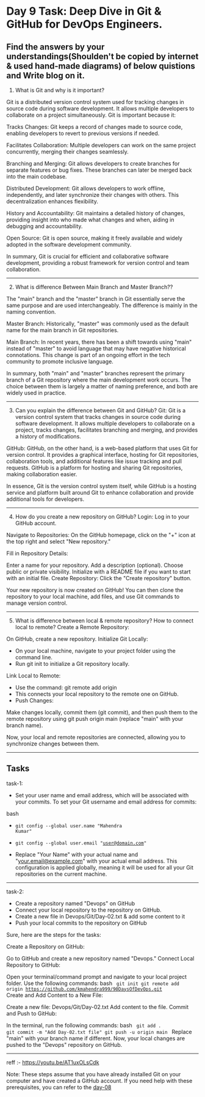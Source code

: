 # Day 9 Task: Deep Dive in Git & GitHub for DevOps Engineers.

## Find the answers by your understandings(Shoulden't be copied by internet & used hand-made diagrams)  of below quistions and Write blog on it.
1) What is Git and why is it important?
   
Git is a distributed version control system used for tracking changes in source code during software development. It allows multiple developers to collaborate on a project simultaneously. Git is important because it:

Tracks Changes: Git keeps a record of changes made to source code, enabling developers to revert to previous versions if needed.

Facilitates Collaboration: Multiple developers can work on the same project concurrently, merging their changes seamlessly.

Branching and Merging: Git allows developers to create branches for separate features or bug fixes. These branches can later be merged back into the main codebase.

Distributed Development: Git allows developers to work offline, independently, and later synchronize their changes with others. This decentralization enhances flexibility.

History and Accountability: Git maintains a detailed history of changes, providing insight into who made what changes and when, aiding in debugging and accountability.

Open Source: Git is open source, making it freely available and widely adopted in the software development community.

In summary, Git is crucial for efficient and collaborative software development, providing a robust framework for version control and team collaboration.



************************************


2) What is difference Between Main Branch and Master Branch??
   
The "main" branch and the "master" branch in Git essentially serve the same purpose and are used interchangeably. The difference is mainly in the naming convention.

Master Branch: Historically, "master" was commonly used as the default name for the main branch in Git repositories.

Main Branch: In recent years, there has been a shift towards using "main" instead of "master" to avoid language that may have negative historical connotations. This change is part of an ongoing effort in the tech community to promote inclusive language.

In summary, both "main" and "master" branches represent the primary branch of a Git repository where the main development work occurs. The choice between them is largely a matter of naming preference, and both are widely used in practice.


************************************



3) Can you explain the difference between Git and GitHub?
   Git: Git is a version control system that tracks changes in source code during software development. It allows multiple developers to collaborate on a project, tracks changes, facilitates branching and merging, and provides a history of modifications.

GitHub: GitHub, on the other hand, is a web-based platform that uses Git for version control. It provides a graphical interface, hosting for Git repositories, collaboration tools, and additional features like issue tracking and pull requests. GitHub is a platform for hosting and sharing Git repositories, making collaboration easier.

In essence, Git is the version control system itself, while GitHub is a hosting service and platform built around Git to enhance collaboration and provide additional tools for developers.


************************************


4) How do you create a new repository on GitHub?
Login: Log in to your GitHub account.

Navigate to Repositories: On the GitHub homepage, click on the "+" icon at the top right and select "New repository."

Fill in Repository Details:

Enter a name for your repository.
Add a description (optional).
Choose public or private visibility.
Initialize with a README file if you want to start with an initial file.
Create Repository: Click the "Create repository" button.

Your new repository is now created on GitHub! You can then clone the repository to your local machine, add files, and use Git commands to manage version control.


************************************





5) What is difference between local & remote repository? How to connect local to remote? 
Create a Remote Repository:

On GitHub, create a new repository.
Initialize Git Locally:

 - On your local machine, navigate to your project folder using the command line.
 - Run git init to initialize a Git repository locally.

Link Local to Remote:


 - Use the command: git remote add origin <remote-repository-url>
 - This connects your local repository to the remote one on GitHub.
 - Push Changes:

Make changes locally, commit them (git commit), and then push them to the remote repository using git push origin main (replace "main" with your branch name).

Now, your local and remote repositories are connected, allowing you to synchronize changes between them.



************************************




## Tasks
task-1: 
- Set your user name and email address, which will be associated with your commits.
To set your Git username and email address for commits:

bash

 - <code>git config --global user.name "Mahendra Kumar"</code>
 - <code>git config --global user.email "user@domain.com"</code>

 - Replace "Your Name" with your actual name and "your.email@example.com" with your actual email address. This configuration is applied globally, meaning it will be used for all your Git repositories on the current machine.


************************************



task-2: 
- Create a repository named "Devops" on GitHub
- Connect your local repository to the repository on GitHub.
- Create a new file in Devops/Git/Day-02.txt & add some content to it
- Push your local commits to the repository on GitHub

Sure, here are the steps for the tasks:

Create a Repository on GitHub:

Go to GitHub and create a new repository named "Devops."
Connect Local Repository to GitHub:

Open your terminal/command prompt and navigate to your local project folder.
Use the following commands:
bash
<code>
git init
git remote add origin https://github.com/kmahendra999/90DaysOfDevOps.git
</code>
Create and Add Content to a New File:

Create a new file: Devops/Git/Day-02.txt
Add content to the file.
Commit and Push to GitHub:

In the terminal, run the following commands:
bash
<code>
git add .
git commit -m "Add Day-02.txt file"
git push -u origin main
</code>
Replace "main" with your branch name if different.
Now, your local changes are pushed to the "Devops" repository on GitHub.


************************************





reff :- https://youtu.be/AT1uxOLsCdk


Note: These steps assume that you have already installed Git on your computer and have created a GitHub account. If you need help with these prerequisites, you can refer to the [day-08](https://github.com/LondheShubham153/90DaysOfDevOps/blob/ee7c53f276edb02a85a97282027028295be17c04/2023/day08/tasks.md)
